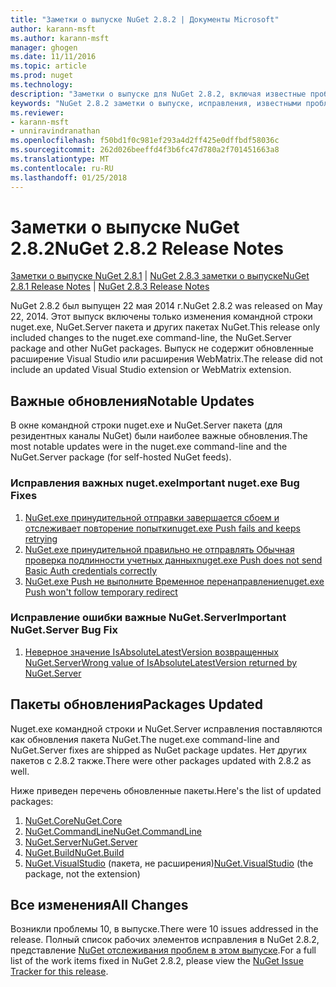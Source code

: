 ```yaml
---
title: "Заметки о выпуске NuGet 2.8.2 | Документы Microsoft"
author: karann-msft
ms.author: karann-msft
manager: ghogen
ms.date: 11/11/2016
ms.topic: article
ms.prod: nuget
ms.technology: 
description: "Заметки о выпуске для NuGet 2.8.2, включая известные проблемы, исправленные ошибки, добавленные функции и DCR."
keywords: "NuGet 2.8.2 заметки о выпуске, исправления, известными проблемами, добавлены функции, DCR"
ms.reviewer:
- karann-msft
- unniravindranathan
ms.openlocfilehash: f50bd1f0c981ef293a4d2ff425e0dffbdf58036c
ms.sourcegitcommit: 262d026beeffd4f3b6fc47d780a2f701451663a8
ms.translationtype: MT
ms.contentlocale: ru-RU
ms.lasthandoff: 01/25/2018
---
```

# <a name="nuget-282-release-notes"></a><span data-ttu-id="3f291-104">Заметки о выпуске NuGet 2.8.2</span><span class="sxs-lookup"><span data-stu-id="3f291-104">NuGet 2.8.2 Release Notes</span></span>

<span data-ttu-id="3f291-105">[Заметки о выпуске NuGet 2.8.1](../release-notes/nuget-2.8.1.md) | [NuGet 2.8.3 заметки о выпуске](../release-notes/nuget-2.8.3.md)</span><span class="sxs-lookup"><span data-stu-id="3f291-105">[NuGet 2.8.1 Release Notes](../release-notes/nuget-2.8.1.md) | [NuGet 2.8.3 Release Notes](../release-notes/nuget-2.8.3.md)</span></span>

<span data-ttu-id="3f291-106">NuGet 2.8.2 был выпущен 22 мая 2014 г.</span><span class="sxs-lookup"><span data-stu-id="3f291-106">NuGet 2.8.2 was released on May 22, 2014.</span></span>  <span data-ttu-id="3f291-107">Этот выпуск включены только изменения командной строки nuget.exe, NuGet.Server пакета и других пакетах NuGet.</span><span class="sxs-lookup"><span data-stu-id="3f291-107">This release only included changes to the nuget.exe command-line, the NuGet.Server package and other NuGet packages.</span></span>  <span data-ttu-id="3f291-108">Выпуск не содержит обновленные расширение Visual Studio или расширения WebMatrix.</span><span class="sxs-lookup"><span data-stu-id="3f291-108">The release did not include an updated Visual Studio extension or WebMatrix extension.</span></span>

## <a name="notable-updates"></a><span data-ttu-id="3f291-109">Важные обновления</span><span class="sxs-lookup"><span data-stu-id="3f291-109">Notable Updates</span></span>

<span data-ttu-id="3f291-110">В окне командной строки nuget.exe и NuGet.Server пакета (для резидентных каналы NuGet) были наиболее важные обновления.</span><span class="sxs-lookup"><span data-stu-id="3f291-110">The most notable updates were in the nuget.exe command-line and the NuGet.Server package (for self-hosted NuGet feeds).</span></span>

### <a name="important-nugetexe-bug-fixes"></a><span data-ttu-id="3f291-111">Исправления важных nuget.exe</span><span class="sxs-lookup"><span data-stu-id="3f291-111">Important nuget.exe Bug Fixes</span></span>

1. [<span data-ttu-id="3f291-112">NuGet.exe принудительной отправки завершается сбоем и отслеживает повторение попытки</span><span class="sxs-lookup"><span data-stu-id="3f291-112">nuget.exe Push fails and keeps retrying</span></span>](https://nuget.codeplex.com/workitem/4000)
1. [<span data-ttu-id="3f291-113">NuGet.exe принудительной правильно не отправлять Обычная проверка подлинности учетных данных</span><span class="sxs-lookup"><span data-stu-id="3f291-113">nuget.exe Push does not send Basic Auth credentials correctly</span></span>](https://nuget.codeplex.com/workitem/4109)
1. [<span data-ttu-id="3f291-114">NuGet.exe Push не выполните Временное перенаправление</span><span class="sxs-lookup"><span data-stu-id="3f291-114">nuget.exe Push won't follow temporary redirect</span></span>](https://nuget.codeplex.com/workitem/4050)

### <a name="important-nugetserver-bug-fix"></a><span data-ttu-id="3f291-115">Исправление ошибки важные NuGet.Server</span><span class="sxs-lookup"><span data-stu-id="3f291-115">Important NuGet.Server Bug Fix</span></span>

1. [<span data-ttu-id="3f291-116">Неверное значение IsAbsoluteLatestVersion возвращенных NuGet.Server</span><span class="sxs-lookup"><span data-stu-id="3f291-116">Wrong value of IsAbsoluteLatestVersion returned by NuGet.Server</span></span>](https://nuget.codeplex.com/workitem/4147)

## <a name="packages-updated"></a><span data-ttu-id="3f291-117">Пакеты обновления</span><span class="sxs-lookup"><span data-stu-id="3f291-117">Packages Updated</span></span>

<span data-ttu-id="3f291-118">Nuget.exe командной строки и NuGet.Server исправления поставляются как обновления пакета NuGet.</span><span class="sxs-lookup"><span data-stu-id="3f291-118">The nuget.exe command-line and NuGet.Server fixes are shipped as NuGet package updates.</span></span>  <span data-ttu-id="3f291-119">Нет других пакетов с 2.8.2 также.</span><span class="sxs-lookup"><span data-stu-id="3f291-119">There were other packages updated with 2.8.2 as well.</span></span>

<span data-ttu-id="3f291-120">Ниже приведен перечень обновленные пакеты.</span><span class="sxs-lookup"><span data-stu-id="3f291-120">Here's the list of updated packages:</span></span>

1. [<span data-ttu-id="3f291-121">NuGet.Core</span><span class="sxs-lookup"><span data-stu-id="3f291-121">NuGet.Core</span></span>](https://www.nuget.org/packages/NuGet.Core/)
1. [<span data-ttu-id="3f291-122">NuGet.CommandLine</span><span class="sxs-lookup"><span data-stu-id="3f291-122">NuGet.CommandLine</span></span>](https://www.nuget.org/packages/NuGet.CommandLine/)
1. [<span data-ttu-id="3f291-123">NuGet.Server</span><span class="sxs-lookup"><span data-stu-id="3f291-123">NuGet.Server</span></span>](https://www.nuget.org/packages/NuGet.Server/)
1. [<span data-ttu-id="3f291-124">NuGet.Build</span><span class="sxs-lookup"><span data-stu-id="3f291-124">NuGet.Build</span></span>](https://www.nuget.org/packages/NuGet.Build/)
1. <span data-ttu-id="3f291-125">[NuGet.VisualStudio](https://www.nuget.org/packages/NuGet.VisualStudio/) (пакета, не расширения)</span><span class="sxs-lookup"><span data-stu-id="3f291-125">[NuGet.VisualStudio](https://www.nuget.org/packages/NuGet.VisualStudio/) (the package, not the extension)</span></span>

## <a name="all-changes"></a><span data-ttu-id="3f291-126">Все изменения</span><span class="sxs-lookup"><span data-stu-id="3f291-126">All Changes</span></span>
<span data-ttu-id="3f291-127">Возникли проблемы 10, в выпуске.</span><span class="sxs-lookup"><span data-stu-id="3f291-127">There were 10 issues addressed in the release.</span></span> <span data-ttu-id="3f291-128">Полный список рабочих элементов исправления в NuGet 2.8.2, представление [NuGet отслеживания проблем в этом выпуске](https://nuget.codeplex.com/workitem/list/advanced?keyword=&status=All&type=All&priority=All&release=NuGet%202.8.2&assignedTo=All&component=All&sortField=LastUpdatedDate&sortDirection=Descending&page=0&reasonClosed=All).</span><span class="sxs-lookup"><span data-stu-id="3f291-128">For a full list of the work items fixed in NuGet 2.8.2, please view the [NuGet Issue Tracker for this release](https://nuget.codeplex.com/workitem/list/advanced?keyword=&status=All&type=All&priority=All&release=NuGet%202.8.2&assignedTo=All&component=All&sortField=LastUpdatedDate&sortDirection=Descending&page=0&reasonClosed=All).</span></span>
